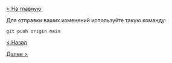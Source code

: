 [< На главную](../README.md)

Для отправки ваших изменений используйте такую команду:
```
git push origin main
```

[< Назад](./commit.md) 

[Далее >](./checkout.md)